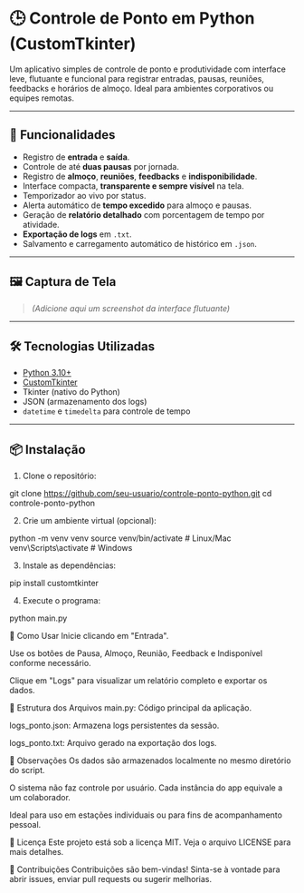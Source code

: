 # 🕒 Controle de Ponto em Python (CustomTkinter)

Um aplicativo simples de controle de ponto e produtividade com interface leve, flutuante e funcional para registrar entradas, pausas, reuniões, feedbacks e horários de almoço. Ideal para ambientes corporativos ou equipes remotas.

---

## 🚀 Funcionalidades

- Registro de **entrada** e **saída**.
- Controle de até **duas pausas** por jornada.
- Registro de **almoço**, **reuniões**, **feedbacks** e **indisponibilidade**.
- Interface compacta, **transparente e sempre visível** na tela.
- Temporizador ao vivo por status.
- Alerta automático de **tempo excedido** para almoço e pausas.
- Geração de **relatório detalhado** com porcentagem de tempo por atividade.
- **Exportação de logs** em `.txt`.
- Salvamento e carregamento automático de histórico em `.json`.

---

## 🖼️ Captura de Tela

> _(Adicione aqui um screenshot da interface flutuante)_

---

## 🛠️ Tecnologias Utilizadas

- [Python 3.10+](https://www.python.org/)
- [CustomTkinter](https://github.com/TomSchimansky/CustomTkinter)
- Tkinter (nativo do Python)
- JSON (armazenamento dos logs)
- `datetime` e `timedelta` para controle de tempo

---

## 📦 Instalação

1. Clone o repositório:

git clone https://github.com/seu-usuario/controle-ponto-python.git
cd controle-ponto-python

2. Crie um ambiente virtual (opcional):

python -m venv venv
source venv/bin/activate  # Linux/Mac
venv\Scripts\activate     # Windows

3. Instale as dependências:

pip install customtkinter

4. Execute o programa:

python main.py

🧠 Como Usar
Inicie clicando em "Entrada".

Use os botões de Pausa, Almoço, Reunião, Feedback e Indisponível conforme necessário.

Clique em "Logs" para visualizar um relatório completo e exportar os dados.

📁 Estrutura dos Arquivos
main.py: Código principal da aplicação.

logs_ponto.json: Armazena logs persistentes da sessão.

logs_ponto.txt: Arquivo gerado na exportação dos logs.

🔐 Observações
Os dados são armazenados localmente no mesmo diretório do script.

O sistema não faz controle por usuário. Cada instância do app equivale a um colaborador.

Ideal para uso em estações individuais ou para fins de acompanhamento pessoal.

📜 Licença
Este projeto está sob a licença MIT. Veja o arquivo LICENSE para mais detalhes.

🤝 Contribuições
Contribuições são bem-vindas! Sinta-se à vontade para abrir issues, enviar pull requests ou sugerir melhorias.
